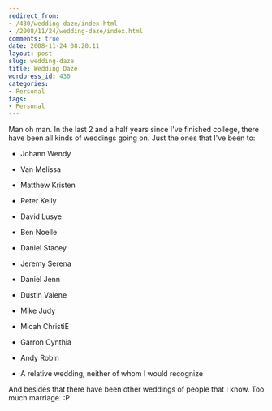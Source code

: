 ```yaml
---
redirect_from:
- /430/wedding-daze/index.html
- /2008/11/24/wedding-daze/index.html
comments: true
date: 2008-11-24 08:20:11
layout: post
slug: wedding-daze
title: Wedding Daze
wordpress_id: 430
categories:
- Personal
tags:
- Personal
---
```


Man oh man.  In the last 2 and a half years since I've finished college, there have been all kinds of weddings going on.  Just the ones that I've been to:





  * Johann Wendy


  * Van Melissa


  * Matthew Kristen


  * Peter Kelly


  * David Lusye


  * Ben Noelle


  * Daniel Stacey


  * Jeremy Serena


  * Daniel Jenn


  * Dustin Valene


  * Mike Judy


  * Micah ChristiE


  * Garron Cynthia


  * Andy Robin


  * A relative wedding, neither of whom I would recognize



And besides that there have been other weddings of people that I know.  Too much marriage.  :P
